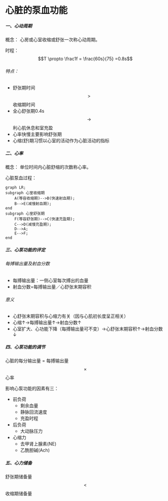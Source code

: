 # 心脏的泵血功能 

##### 一、心动周期

概念： 心房或心室收缩或舒张一次称心动周期。

时程： $$T \propto \frac1f = \frac{60s}{75} =0.8s$$

###### 特点：

* 舒张期时间 $$>$$ 收缩期时间
* 全心舒张期0.4s $$\to$$ 利心肌休息和室充盈
* 心率快慢主要影响舒张期
* 心缩(舒)期习惯以心室的活动作为心脏活动的指标

##### 二、心率

概念： 单位时间内心脏舒缩的次数称心率。

心脏泵血过程：

```mermaid
graph LR;
subgraph 心室收缩期
	A(等容收缩期)-->B(快速射血期);
	B-->E(减慢射血期);
end
subgraph 心室舒张期
	F(等容舒张期)-->C(快速充盈期);
	C-->D(减慢充盈期);
	D-->A;
	E-->F;
end
```

##### 三、心泵功能的评定

###### 每搏输出量及射血分数

* 每搏输出量：一侧心室每次搏出的血量
* 射血分数=每搏输出量／心舒张末期容积

###### 意义

* 心舒张末期容积与心缩力有关（因与心肌初长度呈正相关）
* 心缩↑→每搏输出量↑→射血分数↑
* 心室扩大、心功能下降（每搏输出量可不变）→心舒张末期容积↑→射血分数↓ 

##### 四、心泵功能的调节

心脏的每分输出量 = 每搏输出量 $$\times$$ 心率

影响心泵功能的因素有三：

* 前负荷
  * 剩余血量
  * 静脉回流速度
  * 充盈时程
* 后负荷
  * 大动脉压力
* 心缩力
  * 去甲肾上腺素(NE)
  * 乙酰胆碱(Ach)

##### 五、心力储备

舒张期储备量 $$<$$ 收缩期储备量